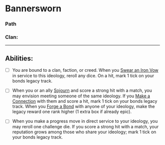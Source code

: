 # Bannersworn
### Path
### Clan:
<hr>

## Abilities:
- [ ] You are bound to a clan, faction, or creed. When you [Swear an Iron Vow](Moves/quest/swear_an_iron_vow) in service to this ideology, reroll any dice. On a hit, mark 1 tick on your bonds legacy track.

- [ ] When you or an ally [Sojourn](Moves/recover/sojourn) and score a strong hit with a match, you may envision meeting someone of the same ideology. If you [Make a Connection](Moves/connection/make_a_connection) with them and score a hit, mark 1 tick on your bonds legacy track. When you [Forge a Bond](Moves/connection/forge_a_bond) with anyone of your ideology, make the legacy reward one rank higher (1 extra box if already epic).

- [ ] When you make a progress move in direct service to your ideology, you may reroll one challenge die. If you score a strong hit with a match, your reputation grows among those who share your ideology; mark 1 tick on your bonds legacy track.

